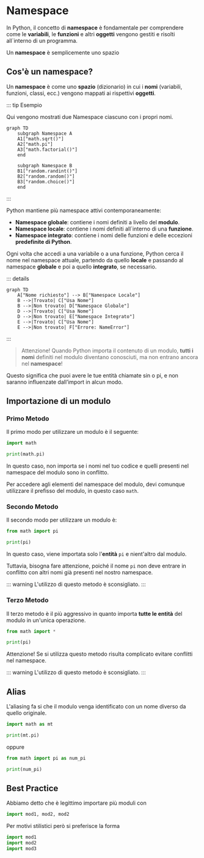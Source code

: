 # Namespace

In Python, il concetto di **namespace** è fondamentale per comprendere come le **variabili**, le **funzioni** e altri **oggetti** vengono gestiti e risolti all`interno di un programma. 

Un **namespace** è semplicemente uno spazio 



## Cos'è un namespace?

Un **namespace** è come uno **spazio** (dizionario) in cui i **nomi** (variabili, funzioni, classi, ecc.) vengono mappati ai rispettivi **oggetti**. 

::: tip Esempio

Qui vengono mostrati due Namespace ciascuno con i propri nomi.

``` mermaid
graph TD
    subgraph Namespace A
    A1["math.sqrt()"]
    A2["math.pi"]
    A3["math.factorial()"]
    end

    subgraph Namespace B
    B1["random.randint()"]
    B2["random.random()"]
    B3["random.choice()"]
    end
```
:::

Python mantiene più namespace attivi contemporaneamente:

- **Namespace globale**: contiene i nomi definiti a livello del **modulo**.
- **Namespace locale**: contiene i nomi definiti all`interno di una **funzione**.
- **Namespace integrato**: contiene i nomi delle funzioni e delle eccezioni **predefinite di Python**.

Ogni volta che accedi a una variabile o a una funzione, Python cerca il nome nel namespace attuale, partendo da quello **locale** e passando al namespace **globale** e poi a quello **integrato**, se necessario.

::: details 
``` mermaid
graph TD
    A["Nome richiesto"] --> B["Namespace Locale"]
    B -->|Trovato| C["Usa Nome"]
    B -->|Non trovato| D["Namespace Globale"]
    D -->|Trovato| C["Usa Nome"]
    D -->|Non trovato| E["Namespace Integrato"]
    E -->|Trovato| C["Usa Nome"]
    E -->|Non trovato| F["Errore: NameError"]
```
:::

> Attenzione!
>   Quando Python importa il contenuto di un modulo, **tutti i nomi** definiti nel modulo diventano conosciuti, ma non entrano ancora nel **namespace**!

Questo significa che puoi avere le tue entità chiamate sin o pi, e non saranno influenzate dall’import in alcun modo.

## Importazione di un modulo

### Primo Metodo

Il primo modo per utilizzare un modulo è il seguente:

``` python
import math

print(math.pi)
```

In questo caso, non importa se i nomi nel tuo codice e quelli presenti nel namespace del modulo sono in conflitto. 

Per accedere agli elementi del namespace del modulo, devi comunque utilizzare il prefisso del modulo, in questo caso `math`.

### Secondo Metodo

Il secondo modo per utilizzare un modulo è:

``` python
from math import pi

print(pi)
```

In questo caso, viene importata solo l'**entità** `pi` e nient'altro dal modulo. 

Tuttavia, bisogna fare attenzione, poiché il nome `pi` non deve entrare in conflitto con altri nomi già presenti nel nostro namespace.

::: warning
L'utilizzo di questo metodo è sconsigliato.
:::

### Terzo Metodo

Il terzo metodo è il più aggressivo in quanto importa **tutte le entità** del modulo in un'unica operazione.

``` python
from math import *

print(pi)
```

Attenzione! Se si utilizza questo metodo risulta complicato evitare conflitti nel namespace.

::: warning
L'utilizzo di questo metodo è sconsigliato.
:::

## Alias

L'aliasing fa si che il modulo venga identificato con un nome diverso da quello originale.

``` python
import math as mt

print(mt.pi)
```

oppure

``` python
from math import pi as num_pi

print(num_pi)
```

## Best Practice

Abbiamo detto che è legittimo importare più moduli con

``` python
import mod1, mod2, mod2
```

Per motivi stilistici però si preferisce la forma

``` python
import mod1
import mod2
import mod3
```